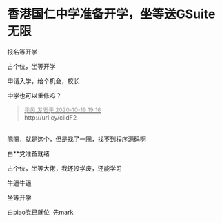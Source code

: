# 香港国仁中学准备开学，坐等送GSuite无限


报名等开学

占个位，坐等开学

申请入学，给个机会，校长

中学也可以重修吗？<img src="static/image/smiley/default/lol.gif" smilieid="12" border="0" alt="" />

<div class="quote"><blockquote><font size="2"><a href="https://www.hostloc.com/forum.php?mod=redirect&amp;goto=findpost&amp;pid=9322794&amp;ptid=756091" target="_blank"><font color="#999999">季风 发表于 2020-10-19 19:16</font></a></font><br />
http://url.cy/ciidF2</blockquote></div><br />
嗯嗯，就是这个，但是找了一圈，找不到程序源码啊

白**党准备就绪

占个位，坐等大佬，我还没学废，还能学习

牛逼牛逼

坐等开学

白piao党已就位&nbsp;&nbsp;先mark<img id="aimg_c9O47" onclick="zoom(this, this.src, 0, 0, 0)" class="zoom" src="https://cdn.jsdelivr.net/gh/hishis/forum-master/public/images/patch.gif" onmouseover="img_onmouseoverfunc(this)" onload="thumbImg(this)" border="0" alt="" />
